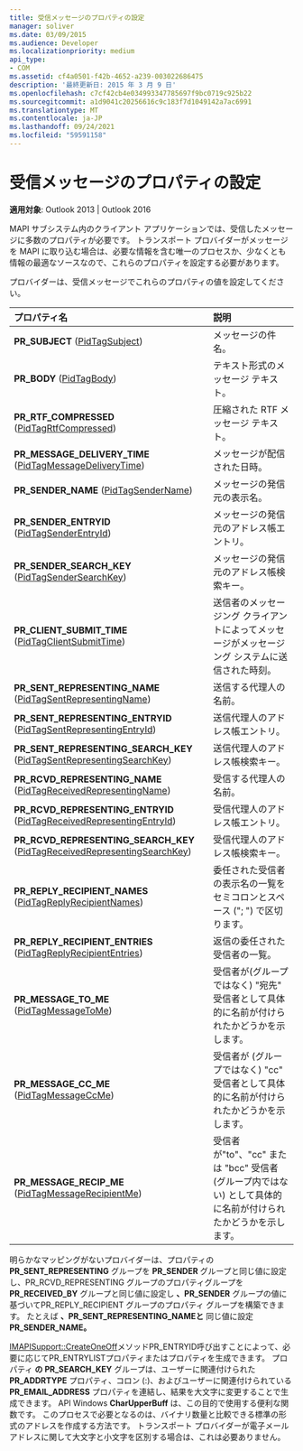 ```yaml
---
title: 受信メッセージのプロパティの設定
manager: soliver
ms.date: 03/09/2015
ms.audience: Developer
ms.localizationpriority: medium
api_type:
- COM
ms.assetid: cf4a0501-f42b-4652-a239-003022686475
description: '最終更新日: 2015 年 3 月 9 日'
ms.openlocfilehash: c7cf42cb4e034993347785697f9bc0719c925b22
ms.sourcegitcommit: a1d9041c20256616c9c183f7d1049142a7ac6991
ms.translationtype: MT
ms.contentlocale: ja-JP
ms.lasthandoff: 09/24/2021
ms.locfileid: "59591158"
---
```

# <a name="setting-properties-on-incoming-messages"></a>受信メッセージのプロパティの設定

  
  
**適用対象**: Outlook 2013 | Outlook 2016 
  
MAPI サブシステム内のクライアント アプリケーションでは、受信したメッセージに多数のプロパティが必要です。 トランスポート プロバイダーがメッセージを MAPI に取り込む場合は、必要な情報を含む唯一のプロセスか、少なくとも情報の最適なソースなので、これらのプロパティを設定する必要があります。
  
プロバイダーは、受信メッセージでこれらのプロパティの値を設定してください。
  
|**プロパティ名**|**説明**|
|:-----|:-----|
|**PR_SUBJECT** ([PidTagSubject](pidtagsubject-canonical-property.md))  <br/> |メッセージの件名。  <br/> |
|**PR_BODY** ([PidTagBody](pidtagbody-canonical-property.md))  <br/> |テキスト形式のメッセージ テキスト。  <br/> |
|**PR_RTF_COMPRESSED** ([PidTagRtfCompressed](pidtagrtfcompressed-canonical-property.md))  <br/> |圧縮された RTF メッセージ テキスト。  <br/> |
|**PR_MESSAGE_DELIVERY_TIME** ([PidTagMessageDeliveryTime](pidtagmessagedeliverytime-canonical-property.md))  <br/> |メッセージが配信された日時。  <br/> |
|**PR_SENDER_NAME** ([PidTagSenderName](pidtagsendername-canonical-property.md))  <br/> |メッセージの発信元の表示名。  <br/> |
|**PR_SENDER_ENTRYID** ([PidTagSenderEntryId](pidtagsenderentryid-canonical-property.md))  <br/> |メッセージの発信元のアドレス帳エントリ。  <br/> |
|**PR_SENDER_SEARCH_KEY** ([PidTagSenderSearchKey](pidtagsendersearchkey-canonical-property.md))  <br/> |メッセージの発信元のアドレス帳検索キー。  <br/> |
|**PR_CLIENT_SUBMIT_TIME** ([PidTagClientSubmitTime](pidtagclientsubmittime-canonical-property.md))  <br/> |送信者のメッセージング クライアントによってメッセージがメッセージング システムに送信された時刻。  <br/> |
|**PR_SENT_REPRESENTING_NAME** ([PidTagSentRepresentingName](pidtagsentrepresentingname-canonical-property.md))  <br/> |送信する代理人の名前。  <br/> |
|**PR_SENT_REPRESENTING_ENTRYID** ([PidTagSentRepresentingEntryId](pidtagsentrepresentingentryid-canonical-property.md))  <br/> |送信代理人のアドレス帳エントリ。  <br/> |
|**PR_SENT_REPRESENTING_SEARCH_KEY** ([PidTagSentRepresentingSearchKey](pidtagsentrepresentingsearchkey-canonical-property.md))  <br/> |送信代理人のアドレス帳検索キー。  <br/> |
|**PR_RCVD_REPRESENTING_NAME** ([PidTagReceivedRepresentingName](pidtagreceivedrepresentingname-canonical-property.md))  <br/> |受信する代理人の名前。  <br/> |
|**PR_RCVD_REPRESENTING_ENTRYID** ([PidTagReceivedRepresentingEntryId](pidtagreceivedrepresentingentryid-canonical-property.md))  <br/> |受信代理人のアドレス帳エントリ。  <br/> |
|**PR_RCVD_REPRESENTING_SEARCH_KEY** ([PidTagReceivedRepresentingSearchKey](pidtagreceivedrepresentingsearchkey-canonical-property.md))  <br/> |受信代理人のアドレス帳検索キー。  <br/> |
|**PR_REPLY_RECIPIENT_NAMES** ([PidTagReplyRecipientNames](pidtagreplyrecipientnames-canonical-property.md))  <br/> |委任された受信者の表示名の一覧をセミコロンとスペース ("; ") で区切ります。  <br/> |
|**PR_REPLY_RECIPIENT_ENTRIES** ([PidTagReplyRecipientEntries](pidtagreplyrecipiententries-canonical-property.md))  <br/> |返信の委任された受信者の一覧。  <br/> |
|**PR_MESSAGE_TO_ME** ([PidTagMessageToMe](pidtagmessagetome-canonical-property.md))  <br/> |受信者が(グループではなく) "宛先" 受信者として具体的に名前が付けられたかどうかを示します。  <br/> |
|**PR_MESSAGE_CC_ME** ([PidTagMessageCcMe](pidtagmessageccme-canonical-property.md))  <br/> |受信者が (グループではなく) "cc" 受信者として具体的に名前が付けられたかどうかを示します。  <br/> |
|**PR_MESSAGE_RECIP_ME** ([PidTagMessageRecipientMe](pidtagmessagerecipientme-canonical-property.md))  <br/> |受信者が"to"、"cc" または "bcc" 受信者 (グループ内ではない) として具体的に名前が付けられたかどうかを示します。  <br/> |
   
明らかなマッピングがないプロバイダーは、プロパティの **PR_SENT_REPRESENTING** グループを **PR_SENDER** グループと同じ値に設定し、PR_RCVD_REPRESENTING グループのプロパティグループを **PR_RECEIVED_BY** グループと同じ値に設定し **、PR_SENDER** グループの値に基づいてPR_REPLY_RECIPIENT グループのプロパティ グループを構築できます。 たとえば **、PR_SENT_REPRESENTING_NAMEと** 同じ値に設定 **PR_SENDER_NAME。**
  
[IMAPISupport::CreateOneOff](imapisupport-createoneoff.md)メソッドPR_ENTRYID呼び出すことによって、必要に応じてPR_ENTRYLISTプロパティまたはプロパティを生成できます。   プロパティ **の PR_SEARCH_KEY** グループは、ユーザーに関連付けられた **PR_ADDRTYPE** プロパティ、コロン (:)、およびユーザーに関連付けられている **PR_EMAIL_ADDRESS** プロパティを連結し、結果を大文字に変更することで生成できます。 API Windows **CharUpperBuff** は、この目的で使用する便利な関数です。 このプロセスで必要となるのは、バイナリ数量と比較できる標準の形式のアドレスを作成する方法です。 トランスポート プロバイダーが電子メール アドレスに関して大文字と小文字を区別する場合は、これは必要ありません。 
  

